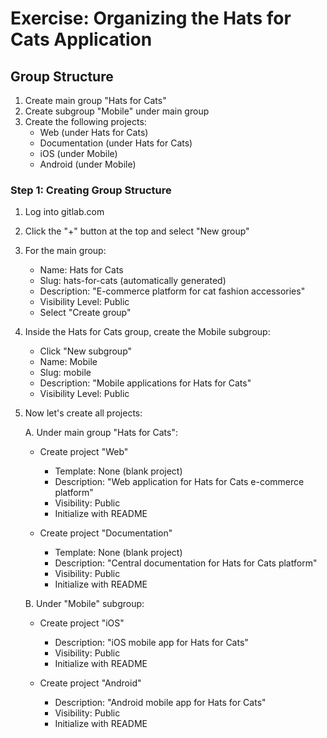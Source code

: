 # Exercise: Organizing the Hats for Cats Application

## Group Structure

1. Create main group "Hats for Cats"
2. Create subgroup "Mobile" under main group
3. Create the following projects:
   - Web (under Hats for Cats)
   - Documentation (under Hats for Cats)
   - iOS (under Mobile)
   - Android (under Mobile)

### Step 1: Creating Group Structure

1. Log into gitlab.com
2. Click the "+" button at the top and select "New group"
3. For the main group:
   - Name: Hats for Cats
   - Slug: hats-for-cats (automatically generated)
   - Description: "E-commerce platform for cat fashion accessories"
   - Visibility Level: Public
   - Select "Create group"

4. Inside the Hats for Cats group, create the Mobile subgroup:
   - Click "New subgroup"
   - Name: Mobile
   - Slug: mobile
   - Description: "Mobile applications for Hats for Cats"
   - Visibility Level: Public

5. Now let's create all projects:

   A. Under main group "Hats for Cats":
   - Create project "Web"
     - Template: None (blank project)
     - Description: "Web application for Hats for Cats e-commerce platform"
     - Visibility: Public
     - Initialize with README

   - Create project "Documentation"
     - Template: None (blank project)
     - Description: "Central documentation for Hats for Cats platform"
     - Visibility: Public
     - Initialize with README

   B. Under "Mobile" subgroup:
   - Create project "iOS"
     - Description: "iOS mobile app for Hats for Cats"
     - Visibility: Public
     - Initialize with README

   - Create project "Android"
     - Description: "Android mobile app for Hats for Cats"
     - Visibility: Public
     - Initialize with README

